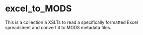 # excel_to_MODS

This is a collection a XSLTs to read a specifically formatted Excel spreadsheet and convert it to MODS metadata files.
